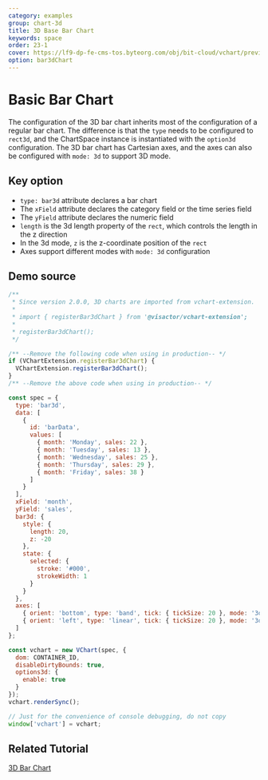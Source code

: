```yaml
---
category: examples
group: chart-3d
title: 3D Base Bar Chart
keywords: space
order: 23-1
cover: https://lf9-dp-fe-cms-tos.byteorg.com/obj/bit-cloud/vchart/preview/chart-3d/bar3d.png
option: bar3dChart
---
```


# Basic Bar Chart

The configuration of the 3D bar chart inherits most of the configuration of a regular bar chart. The difference is that the `type` needs to be configured to `rect3d`, and the ChartSpace instance is instantiated with the `option3d` configuration. The 3D bar chart has Cartesian axes, and the axes can also be configured with `mode: 3d` to support 3D mode.

## Key option

- `type: bar3d` attribute declares a bar chart
- The `xField` attribute declares the category field or the time series field
- The `yField` attribute declares the numeric field
- `length` is the 3d length property of the `rect`, which controls the length in the z direction
- In the 3d mode, `z` is the z-coordinate position of the `rect`
- Axes support different modes with `mode: 3d` configuration

## Demo source

```javascript livedemo
/**
 * Since version 2.0.0, 3D charts are imported from vchart-extension.
 *
 * import { registerBar3dChart } from '@visactor/vchart-extension';
 *
 * registerBar3dChart();
 */

/** --Remove the following code when using in production-- */
if (VChartExtension.registerBar3dChart) {
  VChartExtension.registerBar3dChart();
}
/** --Remove the above code when using in production-- */

const spec = {
  type: 'bar3d',
  data: [
    {
      id: 'barData',
      values: [
        { month: 'Monday', sales: 22 },
        { month: 'Tuesday', sales: 13 },
        { month: 'Wednesday', sales: 25 },
        { month: 'Thursday', sales: 29 },
        { month: 'Friday', sales: 38 }
      ]
    }
  ],
  xField: 'month',
  yField: 'sales',
  bar3d: {
    style: {
      length: 20,
      z: -20
    },
    state: {
      selected: {
        stroke: '#000',
        strokeWidth: 1
      }
    }
  },
  axes: [
    { orient: 'bottom', type: 'band', tick: { tickSize: 20 }, mode: '3d' },
    { orient: 'left', type: 'linear', tick: { tickSize: 20 }, mode: '3d' }
  ]
};

const vchart = new VChart(spec, {
  dom: CONTAINER_ID,
  disableDirtyBounds: true,
  options3d: {
    enable: true
  }
});
vchart.renderSync();

// Just for the convenience of console debugging, do not copy
window['vchart'] = vchart;
```

## Related Tutorial

[3D Bar Chart](link)
